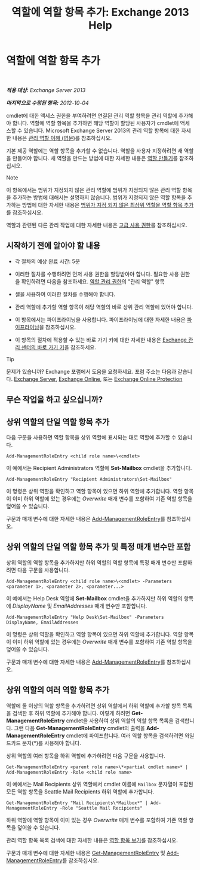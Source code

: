 ﻿---
title: '역할에 역할 항목 추가: Exchange 2013 Help'
TOCTitle: 역할에 역할 항목 추가
ms:assetid: 30cd37bc-b3e8-4f39-a8ba-a4c20b1b27b7
ms:mtpsurl: https://technet.microsoft.com/ko-kr/library/Dd335180(v=EXCHG.150)
ms:contentKeyID: 50482777
ms.date: 05/22/2018
mtps_version: v=EXCHG.150
ms.translationtype: MT
---

# 역할에 역할 항목 추가

 

_**적용 대상:** Exchange Server 2013_

_**마지막으로 수정된 항목:** 2012-10-04_

cmdlet에 대한 액세스 권한을 부여하려면 연결된 관리 역할 항목을 관리 역할에 추가해야 합니다. 역할에 역할 항목을 추가하면 해당 역할이 할당된 사용자가 cmdlet에 액세스할 수 있습니다. Microsoft Exchange Server 2013의 관리 역할 항목에 대한 자세한 내용은 [관리 역할 이해 (영문)](understanding-management-roles-exchange-2013-help.md)를 참조하십시오.

기본 제공 역할에는 역할 항목을 추가할 수 없습니다. 역할을 사용자 지정하려면 새 역할을 만들어야 합니다. 새 역할을 만드는 방법에 대한 자세한 내용은 [역할 만들기](create-a-role-exchange-2013-help.md)를 참조하십시오.


> [!NOTE]
> 이 항목에서는 범위가 지정되지 않은 관리 역할에 범위가 지정되지 않은 관리 역할 항목을 추가하는 방법에 대해서는 설명하지 않습니다. 범위가 지정되지 않은 역할 항목을 추가하는 방법에 대한 자세한 내용은 <A href="add-a-role-entry-to-an-unscoped-top-level-role-exchange-2013-help.md">범위가 지정 되지 않은 최상위 역할을 역할 항목 추가</A>를 참조하십시오.



역할과 관련된 다른 관리 작업에 대한 자세한 내용은 [고급 사용 권한](advanced-permissions-exchange-2013-help.md)를 참조하십시오.

## 시작하기 전에 알아야 할 내용

  - 각 절차의 예상 완료 시간: 5분

  - 이러한 절차를 수행하려면 먼저 사용 권한을 할당받아야 합니다. 필요한 사용 권한을 확인하려면 다음을 참조하세요. [역할 관리 권한](role-management-permissions-exchange-2013-help.md)의 "관리 역할" 항목

  - 셸을 사용하여 이러한 절차를 수행해야 합니다.

  - 관리 역할에 추가할 역할 항목이 해당 역할의 바로 상위 관리 역할에 있어야 합니다.

  - 이 항목에서는 파이프라이닝을 사용합니다. 파이프라이닝에 대한 자세한 내용은 [파이프라이닝](https://technet.microsoft.com/ko-kr/library/aa998260\(v=exchg.150\))을 참조하십시오.

  - 이 항목의 절차에 적용할 수 있는 바로 가기 키에 대한 자세한 내용은 [Exchange 관리 센터의 바로 가기 키](keyboard-shortcuts-in-the-exchange-admin-center-exchange-online-protection-help.md)을 참조하세요.


> [!TIP]
> 문제가 있습니까? Exchange 포럼에서 도움을 요청하세요. 포럼 주소는 다음과 같습니다. <A href="https://go.microsoft.com/fwlink/p/?linkid=60612">Exchange Server</A>, <A href="https://go.microsoft.com/fwlink/p/?linkid=267542">Exchange Online</A>, 또는 <A href="https://go.microsoft.com/fwlink/p/?linkid=285351">Exchange Online Protection</A>



## 무슨 작업을 하고 싶으십니까?

## 상위 역할의 단일 역할 항목 추가

다음 구문을 사용하면 역할 항목을 상위 역할에 표시되는 대로 역할에 추가할 수 있습니다.

    Add-ManagementRoleEntry <child role name>\<cmdlet>

이 예에서는 Recipient Administrators 역할에 **Set-Mailbox** cmdlet을 추가합니다.

    Add-ManagementRoleEntry "Recipient Administrators\Set-Mailbox"

이 명령은 상위 역할을 확인하고 역할 항목이 있으면 하위 역할에 추가합니다. 역할 항목이 이미 하위 역할에 있는 경우에는 *Overwrite* 매개 변수를 포함하여 기존 역할 항목을 덮어쓸 수 있습니다.

구문과 매개 변수에 대한 자세한 내용은 [Add-ManagementRoleEntry](https://technet.microsoft.com/ko-kr/library/dd351236\(v=exchg.150\))를 참조하십시오.

## 상위 역할의 단일 역할 항목 추가 및 특정 매개 변수만 포함

상위 역할의 역할 항목을 추가하지만 하위 역할의 역할 항목에 특정 매개 변수만 포함하려면 다음 구문을 사용합니다.

    Add-ManagementRoleEntry <child role name>\<cmdlet> -Parameters <parameter 1>, <parameter 2>, <parameter...>

이 예에서는 Help Desk 역할에 **Set-Mailbox** cmdlet을 추가하지만 하위 역할의 항목에 *DisplayName* 및 *EmailAddresses* 매개 변수만 포함합니다.

    Add-ManagementRoleEntry "Help Desk\Set-Mailbox" -Parameters DisplayName, EmailAddresses

이 명령은 상위 역할을 확인하고 역할 항목이 있으면 하위 역할에 추가합니다. 역할 항목이 이미 하위 역할에 있는 경우에는 *Overwrite* 매개 변수를 포함하여 기존 역할 항목을 덮어쓸 수 있습니다.

구문과 매개 변수에 대한 자세한 내용은 [Add-ManagementRoleEntry](https://technet.microsoft.com/ko-kr/library/dd351236\(v=exchg.150\))를 참조하십시오.

## 상위 역할의 여러 역할 항목 추가

역할에 둘 이상의 역할 항목을 추가하려면 상위 역할에서 하위 역할에 추가할 항목 목록을 검색한 후 하위 역할에 추가해야 합니다. 이렇게 하려면 **Get-ManagementRoleEntry** cmdlet을 사용하여 상위 역할의 역할 항목 목록을 검색합니다. 그런 다음 **Get-ManagementRoleEntry** cmdlet의 출력을 **Add-ManagementRoleEntry** cmdlet에 파이프합니다. 여러 역할 항목을 검색하려면 와일드카드 문자(\*)를 사용해야 합니다.

상위 역할의 여러 항목을 하위 역할에 추가하려면 다음 구문을 사용합니다.

    Get-ManagementRoleEntry <parent role name>\*<partial cmdlet name>* | Add-ManagementRoleEntry -Role <child role name>

이 예에서는 Mail Recipients 상위 역할에서 cmdlet 이름에 `Mailbox` 문자열이 포함된 모든 역할 항목을 Seattle Mail Recipients 하위 역할에 추가합니다.

    Get-ManagementRoleEntry "Mail Recipients\*Mailbox*" | Add-ManagementRoleEntry -Role "Seattle Mail Recipients"

하위 역할에 역할 항목이 이미 있는 경우 *Overwrite* 매개 변수를 포함하여 기존 역할 항목을 덮어쓸 수 있습니다.

관리 역할 항목 목록 검색에 대한 자세한 내용은 [역할 항목 보기](view-role-entries-exchange-2013-help.md)를 참조하십시오.

구문과 매개 변수에 대한 자세한 내용은 [Get-ManagementRoleEntry](https://technet.microsoft.com/ko-kr/library/dd335210\(v=exchg.150\)) 및 [Add-ManagementRoleEntry](https://technet.microsoft.com/ko-kr/library/dd351236\(v=exchg.150\))를 참조하십시오.

